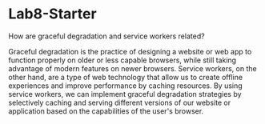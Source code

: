 # Lab8-Starter

How are graceful degradation and service workers related?

Graceful degradation is the practice of designing a website or web app to function properly on older or less capable browsers, while still taking advantage of modern features on newer browsers. Service workers, on the other hand, are a type of web technology that allow us to create offline experiences and improve performance by caching resources. By using service workers, we can implement graceful degradation strategies by selectively caching and serving different versions of our website or application based on the capabilities of the user's browser.